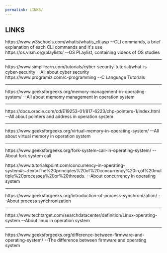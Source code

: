 ```yaml
---
permalink: LINKS/
---
```

LINKS
---
<p> https://www.w3schools.com/whatis/whatis_cli.asp --CLI commands, a brief explanation of each CLI commands and it's use
<br> https://os.vlsm.org/playlists/ --OS PLaylist, containing videos of OS studies </p>

---
<p> https://www.simplilearn.com/tutorials/cyber-security-tutorial/what-is-cyber-security --All about cyber security 
<br> https://www.programiz.com/c-programming --C Language Tutorials </p>

---
<p> https://www.geeksforgeeks.org/memory-management-in-operating-system/ --All about memomy management in operation system </p>

---
<p> https://docs.oracle.com/cd/E19253-01/817-6223/chp-pointers-1/index.html --All about pointers and address in operation system </p>

---
<p> https://www.geeksforgeeks.org/virtual-memory-in-operating-system/ --All about virtual memory in operation system </p>

---
<p>https://www.geeksforgeeks.org/fork-system-call-in-operating-system/ --About fork system call</p>
<p>https://www.tutorialspoint.com/concurrency-in-operating-system#:~:text=The%20principles%20of%20concurrency%20in,of%20multiple%20processes%20or%20threads. --About concurrency in operating system</p>

---
<p>https://www.geeksforgeeks.org/introduction-of-process-synchronization/ --About process synchronization </p>

---
<p>https://www.techtarget.com/searchdatacenter/definition/Linux-operating-system --About linux in operation system </p>

---
<p>https://www.geeksforgeeks.org/difference-between-firmware-and-operating-system/ --The difference between firmware and operating system </p>
